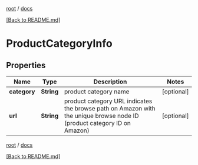[root](./../ "root") / [docs](./ "docs")

[[Back to README.md]](./../README.md "[Back to README.md]")

# ProductCategoryInfo

## Properties

| Name | Type | Description | Notes |
|------------ | ------------- | ------------- | -------------|
|**category** | **String** | product category name |  [optional] |
|**url** | **String** | product category URL indicates the browse path on Amazon with the unique browse node ID (product category ID on Amazon) |  [optional] |

[root](./../ "root") / [docs](./ "docs")

[[Back to README.md]](./../README.md "[Back to README.md]")